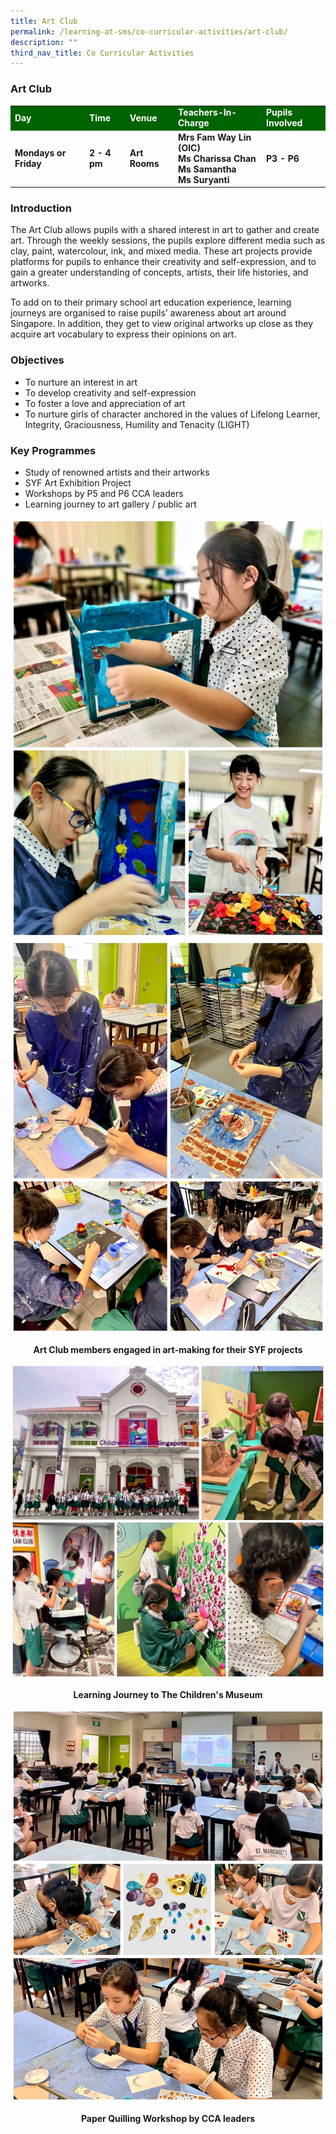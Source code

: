 ```yaml
---
title: Art Club
permalink: /learning-at-sms/co-curricular-activities/art-club/
description: ""
third_nav_title: Co Curricular Activities
---
```

### Art Club

<table>
<tbody>
	<tr style="background-color:darkgreen;color:white;"><td><b>Day</b></td>
	<td><b>Time</b></td>
	<td><b>Venue</b></td>
	<td><b>Teachers-In-Charge</b></td>
	<td><b>Pupils Involved</b></td>
</tr>
<tr>
		<td><b>Mondays or Friday</b></td>
		<td><b>2 - 4 pm</b></td>
	<td><b>Art Rooms</b></td>
	<td><b>Mrs Fam Way Lin (OIC)<br>Ms Charissa Chan<br>Ms Samantha<br>Ms Suryanti</b></td>
	<td><b>P3 - P6</b></td>
</tr>
</tbody></table>




### **Introduction**


The Art Club allows pupils with a shared interest in art to gather and create art. Through the weekly sessions, the pupils explore different media such as clay, paint, watercolour, ink, and mixed media. These art projects&nbsp;provide platforms for pupils to&nbsp;enhance their creativity and self-expression, and&nbsp;to gain a greater understanding of concepts, artists, their life histories, and artworks.  

To add on to their primary school art education experience, learning journeys are organised to raise pupils’ awareness about art around Singapore.&nbsp;In addition, they get to view original artworks up close as they acquire art vocabulary to express their opinions on art.

### **Objectives**  


*   To nurture an interest in art&nbsp;
*   To develop creativity and self-expression
*   To foster a love and appreciation of art&nbsp;
*   To nurture girls of character anchored in the values of Lifelong Learner, Integrity, Graciousness, Humility and Tenacity (LIGHT)


### **Key Programmes**  


*   Study of renowned artists and their artworks
*   SYF Art Exhibition Project
*   Workshops by P5 and P6 CCA leaders
*   Learning journey to art gallery / public art

![](/images/CCAs/Art%20Club/artclub01.jpg)
![](/images/CCAs/Art%20Club/artclub02.jpg)
<center><b>Art Club members engaged in art-making for their SYF projects</b></center>

![](/images/CCAs/Art%20Club/artclub03.jpg)
<center><b>Learning Journey to The Children's Museum</b></center>

![](/images/CCAs/Art%20Club/artclub04.jpg)
<center><b>Paper Quilling Workshop by CCA leaders</b></center>
